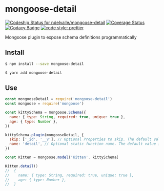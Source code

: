# mongoose-detail

[ ![Codeship Status for ndelvalle/mongoose-detail](https://app.codeship.com/projects/d68c0940-3327-0136-6fb9-0e05c0ab05bf/status?branch=master)](https://app.codeship.com/projects/288940)
[![Coverage Status](https://coveralls.io/repos/github/ndelvalle/mongoose-detail/badge.svg?branch=master)](https://coveralls.io/github/ndelvalle/mongoose-detail?branch=master)
[![Codacy Badge](https://api.codacy.com/project/badge/Grade/295b87fd948a45cca4ae3e0a9c22235c)](https://www.codacy.com/app/ndelvalle/mongoose-detail?utm_source=github.com&utm_medium=referral&utm_content=ndelvalle/mongoose-detail&utm_campaign=Badge_Grade)
[![code style: prettier](https://img.shields.io/badge/code_style-prettier-ff69b4.svg?style=flat-green)](https://github.com/prettier/prettier)

Mongoose plugin to expose schema definitions programmatically

## Install

```bash
$ npm install --save mongoose-detail
```

```bash
$ yarn add mongoose-detail
```

## Use

```javascript
const mongooseDetail = require('mongoose-detail')
const mongoose = require('mongoose')

const kittySchema = mongoose.Schema({
  name: { type: String, required: true, unique: true },
  age: { type: Number },
})

kittySchema.plugin(mongooseDetail, {
  skip: ['_id', '__v'], // Optional Properties to skip. The default value is []
  name: 'detail', // Optional static function name. The default value is 'detail'
})

const Kitten = mongoose.model('Kitten', kittySchema)

Kitten.detail()
//  {
//    name: { type: String, required: true, unique: true },
//    age: { type: Number },
//  }
```
